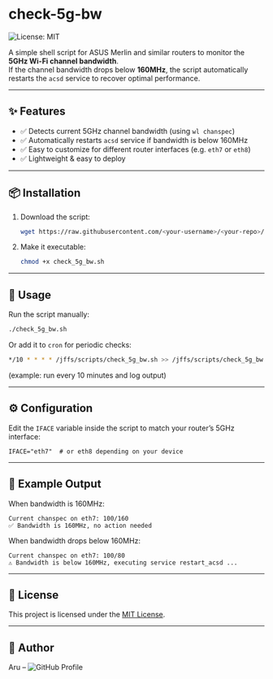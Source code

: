 # check-5g-bw

![License: MIT](https://img.shields.io/badge/License-MIT-green.svg)

A simple shell script for ASUS Merlin and similar routers to monitor the **5GHz Wi-Fi channel bandwidth**.  
If the channel bandwidth drops below **160MHz**, the script automatically restarts the `acsd` service to recover optimal performance.  

---

## ✨ Features
- ✅ Detects current 5GHz channel bandwidth (using `wl chanspec`)
- ✅ Automatically restarts `acsd` service if bandwidth is below 160MHz
- ✅ Easy to customize for different router interfaces (e.g. `eth7` or `eth8`)
- ✅ Lightweight & easy to deploy

---

## 📦 Installation
1. Download the script:
   ```bash
   wget https://raw.githubusercontent.com/<your-username>/<your-repo>/main/check_5g_bw.sh -O check_5g_bw.sh
   ```
2. Make it executable:
   ```bash
   chmod +x check_5g_bw.sh
   ```
---

## 🚀 Usage
Run the script manually:
   ```bash
   ./check_5g_bw.sh
   ```
Or add it to `cron` for periodic checks:
   ```bash
   */10 * * * * /jffs/scripts/check_5g_bw.sh >> /jffs/scripts/check_5g_bw.log 2>&1
   ```
(example: run every 10 minutes and log output)

---

## ⚙️ Configuration
Edit the `IFACE` variable inside the script to match your router’s 5GHz interface:
   ```script
   IFACE="eth7"  # or eth8 depending on your device
   ```

---

## 📝 Example Output
When bandwidth is 160MHz:
   ```output
   Current chanspec on eth7: 100/160
   ✅ Bandwidth is 160MHz, no action needed
   ```
When bandwidth drops below 160MHz:
   ```output
   Current chanspec on eth7: 100/80
   ⚠️ Bandwidth is below 160MHz, executing service restart_acsd ...

   ```

---

## 📄 License
This project is licensed under the [MIT License](LICENSE).

 ---

## 👤 Author
Aru – ![GitHub Profile](https://github.com/AruChen)
